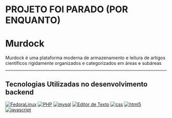 # PROJETO FOI PARADO (POR ENQUANTO)

# Murdock
Murdock é uma plataforma moderna de armazenamento e leitura de artigos científicos rigidamente organizados e categorizados em áreas e subáreas

---

## Tecnologias Utilizadas no desenvolvimento backend

[![FedoraLinux](https://i.imgur.com/I0BAOUR.png)](https://getfedora.org/pt_BR/)
[![PHP](https://i.imgur.com/Ti7DKmH.png)](https://secure.php.net/manual/pt_BR/intro-whatis.php)
[![mysql](https://i.imgur.com/iNDsxjH.png)](https://www.mysql.com/products/workbench/)
[![Editor de Texto](https://i.imgur.com/ncdkhUn.png)](https://www.sublimetext.com/)
[![css](https://i.imgur.com/MADhKdf.png)]()
[![html5](https://i.imgur.com/7cuNqTV.png)]()
[![javascript](https://i.imgur.com/LxUKB7F.png)]()


